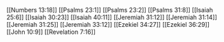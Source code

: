 [[Numbers 13:18]]
[[Psalms 23:1]]
[[Psalms 23:2]]
[[Psalms 31:8]]
[[Isaiah 25:6]]
[[Isaiah 30:23]]
[[Isaiah 40:11]]
[[Jeremiah 31:12]]
[[Jeremiah 31:14]]
[[Jeremiah 31:25]]
[[Jeremiah 33:12]]
[[Ezekiel 34:27]]
[[Ezekiel 36:29]]
[[John 10:9]]
[[Revelation 7:16]]
